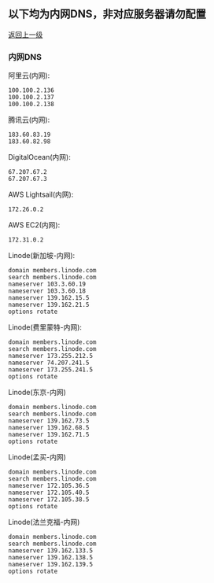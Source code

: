 ## 以下均为内网DNS，非对应服务器请勿配置

[返回上一级](/index.md)

### 内网DNS
阿里云(内网):
```
100.100.2.136
100.100.2.137
100.100.2.138
```
腾讯云(内网):
```
183.60.83.19
183.60.82.98
```
DigitalOcean(内网):
```
67.207.67.2
67.207.67.3
```
AWS Lightsail(内网):
```
172.26.0.2
```
AWS EC2(内网):
```
172.31.0.2
```
Linode(新加坡-内网):
```
domain members.linode.com
search members.linode.com
nameserver 103.3.60.19
nameserver 103.3.60.18
nameserver 139.162.15.5
nameserver 139.162.21.5
options rotate
```
Linode(费里蒙特-内网):
```
domain members.linode.com
search members.linode.com
nameserver 173.255.212.5
nameserver 74.207.241.5
nameserver 173.255.241.5
options rotate
```
Linode(东京-内网)
```
domain members.linode.com
search members.linode.com
nameserver 139.162.73.5
nameserver 139.162.68.5
nameserver 139.162.71.5
options rotate
```
Linode(孟买-内网)
```
domain members.linode.com
search members.linode.com
nameserver 172.105.36.5
nameserver 172.105.40.5
nameserver 172.105.38.5
options rotate
```
Linode(法兰克福-内网)
```
domain members.linode.com
search members.linode.com
nameserver 139.162.133.5
nameserver 139.162.138.5
nameserver 139.162.139.5
options rotate
```
